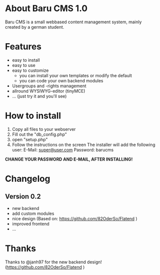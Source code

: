 # About Baru CMS 1.0
Baru CMS is a small webbased content management system, mainly created by a german student.

# Features
* easy to install
* easy to use
* easy to customize
  * you can install your own templates or modify the default
  * you can code your own backend modules
* Usergroups and -rights management
* allround WYSIWYG-editor (tinyMCE)
* ... (just try it and you'll see)

# How to install
1. Copy all files to your webserver
2. Fill out the "db_config.php"
3. open "setup.php"
4. Follow the instructions on the screen
The installer will add the following user:
 E-Mail: super@user.com
 Password: barucms


__CHANGE YOUR PASSWORD AND E-MAIL, AFTER INSTALLING!__

# Changelog
## Version 0.2
* new backend
 * add custom modules
 * nice design (Based on: https://github.com/82OderSo/Flatend )
* improved frontend
* ...

# Thanks
Thanks to @janh97 for the new backend design! (https://github.com/82OderSo/Flatend )

